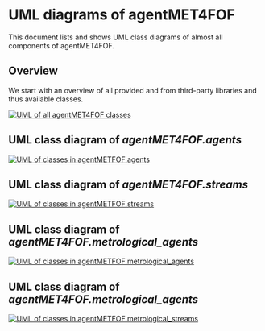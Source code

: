 # UML diagrams of agentMET4FOF

This document lists and shows UML class diagrams of almost all components of agentMET4FOF.

## Overview

We start with an overview of all provided and from third-party libraries and thus available classes.

[![UML of all agentMET4FOF classes](UML_agentMET4FOF_classes_only.png)](UML_agentMET4FOF_classes_only.png)

## UML class diagram of _agentMET4FOF.agents_

[![UML of classes in agentMETFOF.agents](UML_agents_full.png)](UML_agents_full.png)

## UML class diagram of _agentMET4FOF.streams_

[![UML of classes in agentMETFOF.streams](UML_streams_full.png)](UML_streams_full.png)

## UML class diagram of _agentMET4FOF.metrological_agents_

[![UML of classes in agentMETFOF.metrological_agents](UML_metrological_agents_full.png)](UML_metrological_agents_full.png)

## UML class diagram of _agentMET4FOF.metrological_agents_

[![UML of classes in agentMETFOF.metrological_streams](UML_metrological_streams_full.png)](../UML_metrological_streams_full.png)